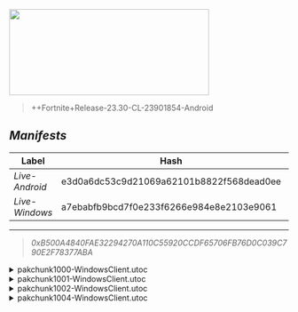 <div style="pointer-events: none">
  <img style="pointer-events: none" src="https://raw.githubusercontent.com/Tectors/Archive/master/source/dependents/gen.24.01.svg" width="360" height="155">
<div>

 >  
  
  > ++Fortnite+Release-23.30-CL-23901854-Android

## *Manifests*
| Label | Hash | Route |
| - | - | - |
| *Live-Android* | e3d0a6dc53c9d21069a62101b8822f568dead0ee | [THQ10o-nEFRlJd7IVE-lovIXhHUXuw](https://github.com/Tectors/Archive/blob/master/manifests/THQ10o-nEFRlJd7IVE-lovIXhHUXuw.manifest) |
| *Live-Windows* | a7ebabfb9bcd7f0e233f6266e984e8e2103e9061 | [yJzmpr7dX8g0Q2t7vEyYqNfGYXezfg](https://github.com/Tectors/Archive/blob/master/manifests/yJzmpr7dX8g0Q2t7vEyYqNfGYXezfg.manifest) |

---

> *0xB500A4840FAE32294270A110C55920CCDF65706FB76D0C039C790E2F78377ABA*

<details>
  <summary>pakchunk1000-WindowsClient.utoc</summary>

 > 
    0xB56CF12B02840F323446C4069761AF395A99C313923A265A0909322B5844FA50

  <img src="https://raw.githubusercontent.com/Tectors/Archive/master/source/dependents/referred/Spray_Inspire_Tournament.svg" width="100"> <img src="https://raw.githubusercontent.com/Tectors/Archive/master/source/dependents/referred/Spray_Inspire_Quest.svg" width="100"> <img src="https://raw.githubusercontent.com/Tectors/Archive/master/source/dependents/referred/Pickaxe_InspireSpell.svg" width="100"> <img src="https://raw.githubusercontent.com/Tectors/Archive/master/source/dependents/referred/EID_InspireSpell.svg" width="100"> <img src="https://raw.githubusercontent.com/Tectors/Archive/master/source/dependents/referred/Character_InspireSpell.svg" width="100"> <img src="https://raw.githubusercontent.com/Tectors/Archive/master/source/dependents/referred/Backpack_Inspire.svg" width="100"> 
</details>

<details>
  <summary>pakchunk1001-WindowsClient.utoc</summary>

 > 
    0x9E3B0E3DCB3A944142AEE87F6237C74DD72850946D221DA19F31F07640184050

  <img src="https://raw.githubusercontent.com/Tectors/Archive/master/source/dependents/referred/EID_Viral.svg" width="100"> 
</details>

<details>
  <summary>pakchunk1002-WindowsClient.utoc</summary>

 > 
    0x2D0330816C2CA12A86C986C1A2E61A31A37C359DFC572E6BDD3A9AECA03BD684

  <img src="https://raw.githubusercontent.com/Tectors/Archive/master/source/dependents/referred/Pickaxe_FallValleyCharge.svg" width="100"> <img src="https://raw.githubusercontent.com/Tectors/Archive/master/source/dependents/referred/Pickaxe_FallValleyBlink.svg" width="100"> <img src="https://raw.githubusercontent.com/Tectors/Archive/master/source/dependents/referred/Character_FallValleyCharge.svg" width="100"> <img src="https://raw.githubusercontent.com/Tectors/Archive/master/source/dependents/referred/Character_FallValleyBlink.svg" width="100"> <img src="https://raw.githubusercontent.com/Tectors/Archive/master/source/dependents/referred/Backpack_FallValleyCharge.svg" width="100"> <img src="https://raw.githubusercontent.com/Tectors/Archive/master/source/dependents/referred/Backpack_FallValleyBlink.svg" width="100"> 
</details>

<details>
  <summary>pakchunk1004-WindowsClient.utoc</summary>

 > 
    0x2B144F6D7A83DF2B702CB6D931B6669FE1BE823C0E5258E0FFB1CF8E3F313F4A

  <img src="https://raw.githubusercontent.com/Tectors/Archive/master/source/dependents/referred/Spray_OceanBreeze.svg" width="100"> <img src="https://raw.githubusercontent.com/Tectors/Archive/master/source/dependents/referred/Pickaxe_OceanBreeze.svg" width="100"> <img src="https://raw.githubusercontent.com/Tectors/Archive/master/source/dependents/referred/Emoji_S23_OceanBreeze_Smile.svg" width="100"> <img src="https://raw.githubusercontent.com/Tectors/Archive/master/source/dependents/referred/Emoji_S23_OceanBreeze_Hello.svg" width="100"> <img src="https://raw.githubusercontent.com/Tectors/Archive/master/source/dependents/referred/EID_OceanBreeze.svg" width="100"> <img src="https://raw.githubusercontent.com/Tectors/Archive/master/source/dependents/referred/Character_OceanBreeze.svg" width="100"> <img src="https://raw.githubusercontent.com/Tectors/Archive/master/source/dependents/referred/Backpack_OceanBreeze.svg" width="100"> 
</details>

